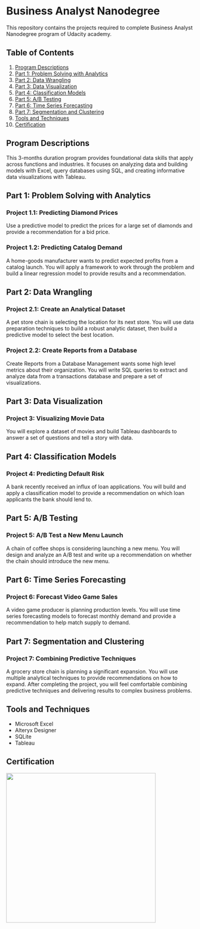 # Business Analyst Nanodegree
This repository contains the projects required to complete Business Analyst Nanodegree program of Udacity academy.

## Table of Contents
1. [Program Descriptions](#des)
2. [Part 1: Problem Solving with Analytics](#p1)
3. [Part 2: Data Wrangling](#p2)
4. [Part 3: Data Visualization](#p3)
5. [Part 4: Classification Models](#p4)
6. [Part 5: A/B Testing](#p5)
7. [Part 6: Time Series Forecasting](#p6)
8. [Part 7: Segmentation and Clustering](#p7)
9. [Tools and Techniques](#tools)
10. [Certification](#cerf)

## Program Descriptions<a name="des"></a>
This 3-months duration program provides foundational data skills that apply across 
functions and industries. It focuses on analyzing data and 
building models with Excel, query databases using SQL, 
and creating informative data visualizations with Tableau. 

## Part 1: Problem Solving with Analytics<a name="p1"></a>

### Project 1.1: Predicting Diamond Prices
Use a predictive model to predict the prices for a large set 
of diamonds and provide a recommendation for a bid price.

### Project 1.2: Predicting Catalog Demand
A home-goods manufacturer wants to predict expected profits from a catalog launch. 
You will apply a framework to work through the problem and build a 
linear regression model to provide results and a recommendation.

## Part 2: Data Wrangling<a name="p2"></a>

### Project 2.1: Create an Analytical Dataset
A pet store chain is selecting the location for its next store. 
You will use data preparation techniques to build a robust analytic dataset, 
then build a predictive model to select the best location.

### Project 2.2: Create Reports from a Database
Create Reports from a Database Management wants some high level metrics 
about their organization. You will write SQL queries to extract and analyze 
data from a transactions database and prepare a set of visualizations.


## Part 3: Data Visualization<a name="p3"></a>

### Project 3: Visualizing Movie Data
You will explore a dataset of movies and build Tableau dashboards 
to answer a set of questions and tell a story with data.


## Part 4: Classification Models<a name="p4"></a>

### Project 4: Predicting Default Risk
A bank recently received an influx of loan applications. 
You will build and apply a classification model to provide a 
recommendation on which loan applicants the bank should lend to.


## Part 5: A/B Testing<a name="p5"></a>

### Project 5: A/B Test a New Menu Launch
A chain of coffee shops is considering launching a new menu. 
You will design and analyze an A/B test and write up a 
recommendation on whether the chain should introduce the new menu.


## Part 6: Time Series Forecasting<a name="p6"></a>

### Project 6: Forecast Video Game Sales
A video game producer is planning production levels. 
You will use time series forecasting models to forecast monthly 
demand and provide a recommendation to help match supply to demand.


## Part 7: Segmentation and Clustering<a name="p7"></a>

### Project 7: Combining Predictive Techniques
A grocery store chain is planning a significant expansion. 
You will use multiple analytical techniques to provide recommendations 
on how to expand. After completing the project, you will feel comfortable 
combining predictive techniques and delivering results to complex business problems.

## Tools and Techniques<a name="tools"></a>
- Microsoft Excel
- Alteryx Designer
- SQLite
- Tableau


## Certification<a name="cerf"></a>
<img src="Certification.png" width="400">

